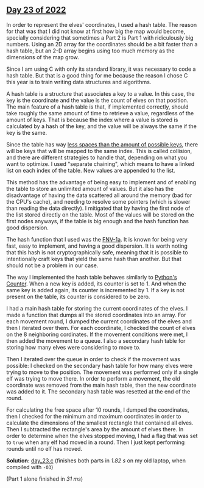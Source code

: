## [Day 23 of 2022](https://adventofcode.com/2022/day/23)

In order to represent the elves' coordinates, I used a hash table. The reason for that was that I did not know at first how big the map would become, specially considering that sometimes a Part 2 is Part 1 with ridiculously big numbers. Using an 2D array for the coordinates should be a bit faster than a hash table, but an 2-D array begins using too much memory as the dimensions of the map grow.

Since I am using C with only its standard library, it was necessary to code a hash table. But that is a good thing for me because the reason I chose C this year is to train writing data structures and algorithms.

A hash table is a structure that associates a key to a value. In this case, the key is the coordinate and the value is the count of elves on that position. The main feature of a hash table is that, if implemented correctly, should take roughly the same amount of time to retrieve a value, regardless of the amount of keys. That is because the index where a value is stored is calculated by a hash of the key, and the value will be always the same if the key is the same.

Since the table has way [less spaces than the amount of possible keys](https://en.wikipedia.org/wiki/Pigeonhole_principle), there will be keys that will be mapped to the same index. This is called collision, and there are different strategies to handle that, depending on what you want to optimize. I used "separate chaining", which means to have a linked list on each index of the table. New values are appended to the list.

This method has the advantage of being easy to implement and of enabling the table to store an unlimited amount of values. But it also has the disadvantage of having the data scattered all around the memory (bad for the CPU's cache), and needing to resolve some pointers (which is slower than reading the data directly). I mitigated that by having the first node of the list stored directly on the table. Most of the values will be stored on the first nodes anyways, if the table is big enough and the hash function has good dispersion.

The hash function that I used was the [FNV-1a](https://en.wikipedia.org/wiki/Fowler%E2%80%93Noll%E2%80%93Vo_hash_function). It is known for being very fast, easy to implement, and having a good dispersion. It is worth noting that this hash is not cryptographically safe, meaning that it is possible to intentionally craft keys that yield the same hash than another. But that should not be a problem in our case.

The way I implemented the hash table behaves similarly to [Python's Counter](https://docs.python.org/3/library/collections.html#collections.Counter). When a new key is added, its counter is set to 1. And when the same key is added again, its counter is incremented by 1. If a key is not present on the table, its counter is considered to be zero.

I had a main hash table for storing the current coordinates of the elves. I made a function that dumps all the stored coordinates into an array. For each movement round, I dumped the current coordinates of the elves and then I iterated over them. For each coordinate, I checked the count of elves on the 8 neighboring cordinates. If the movement conditions were met, I then added the movement to a queue. I also a secondary hash table for storing how many elves were considering to move to.

Then I iterated over the queue in order to check if the movement was possible: I checked on the secondary hash table for how many elves were trying to move to the position. The movement was performed only if a single elf was trying to move there. In order to perform a movement, the old coordinate was removed from the main hash table, then the new coordinate was added to it. The secondary hash table was resetted at the end of the round.

For calculating the free space after 10 rounds, I dumped the coordinates, then I checked for the minimum and maximum coordinates in order to calculate the dimensions of the smallest rectangle that contained all elves. Then I subtracted the rectangle's area by the amount of elves there. In order to determine when the elves stopped moving, I had a flag that was set to `true` when any elf had moved in a round. Then I just kept performing rounds until no elf has moved.

**Solution:** [day_23.c](./day_23.c) (finishes both parts in *1.82 s* on my old laptop, when compiled with `-O3`)

(Part 1 alone finished in *31 ms*)